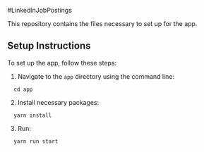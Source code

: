 #LinkedlnJobPostings 

This repository contains the files necessary to set up for the app.

## Setup Instructions

To set up the app, follow these steps:

1. Navigate to the `app` directory using the command line:
```
  cd app
```
2. Install necessary packages:
```
  yarn install
```
3. Run:
```
  yarn run start
```
